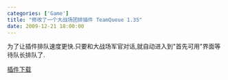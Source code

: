 ```yaml
---
categories: ['Game']
title: "修改了一个大战场团排插件 TeamQueue 1.35"
date: 2009-12-21 18:00:00
---
```

为了让插件排队速度更快.只要和大战场军官对话,就自动进入到"首先可用"界面等待队长排队了.

[插件下载](http://bbs.game.mop.com/viewthread.php?tid=1544817&extra=page%3D1)
